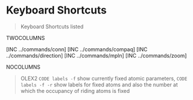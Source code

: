 # Keyboard Shortcuts
> Keyboard Shortcuts listed

TWOCOLUMNS

[INC ../commands/conn]
[INC ../commands/compaq]
[INC ../commands/direction]
[INC ../commands/mpln]
[INC ../commands/zoom]

NOCOLUMNS

>OLEX2 `CODE labels -f` show currently fixed atomic parameters, `CODE labels -f -r` show labels for fixed atoms and also the number at which the occupancy of riding atoms is fixed
